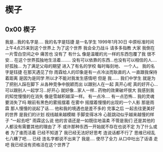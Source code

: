 # 楔子

## 0x00 楔子

我是...我的名字是....
我的名字是钰捷 是一名学生
1999年1月30日 中原标准时间上午4点25来到这个世界上
为了这个世界 我会全力战斗 请多多指教 大家
我倒在一片雪白空间之中 痛苦也 没有了
有什么 像是温暖的光一样的东西包覆了我
很不安... 在这个世界孤独地生活着........
没有可以依靠的东西...也没有可以相信的人....
好孤独...
为了满足父母的期望 进入了有名的学校
每时每刻地、
一个人。
我的名字是钰捷 在那天遇见了你
雨霖给人的印象是有一点冷淡而耿直的人
一直跟我保持着距离
是因为是同学 所以才不能对我发生感情吧
但是 我......
我们中学生 就是为了把别人踩在脚下 从各种竞争中脱颖而出
以跟别人在一起 真开心呢
真的好开心...可以跟别人一起学习...好开心
就好像...家人一样..
药物的效果破坏很大
我感到我的知觉慢慢的在消失
像是雪越积越深一样。
有一点冷....
有一点恐怖...
我的灵魂要消失了吗
眼前有黑色的雾摇摆着
在雾中 摇摆着慢慢的出现的一个人影
那是雨霖
那人慢慢的说起了话....
他和我的境遇也是差不多的
完事之后 一起去往更美好的世界 是我们的计划
视线越来越模糊 手脚变得冰冷
心脏跳动似乎越来越慢的样子
“一起去吧” 雨霖这么说
他的言语还是一如既往地温柔
不管是我们 还是其他的人都没有需要其他的理由了
不 或许那种东西一开始就不存在也说不定
为了什么或者
为了谁而活着
已经不知道了
我已经无法好好思考 连说话都不行了
思维已经乱七八糟了吧....
已经 连名字都说不出来了
我是....
使尽了全力 从口中吐出了话语
走吧 我已经没有资格活在这个世界了